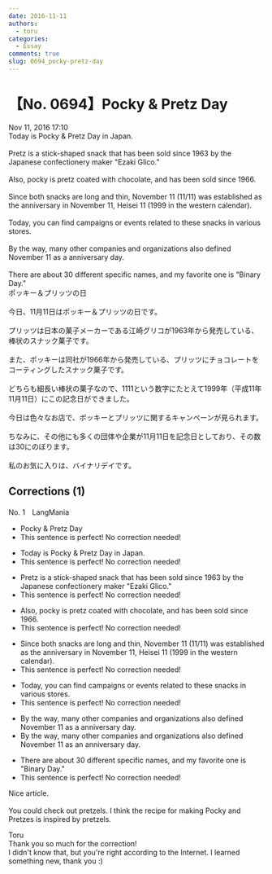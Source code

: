 ```yaml
---
date: 2016-11-11
authors:
  - toru
categories:
  - Essay
comments: true
slug: 0694_pocky-pretz-day
---
```


# 【No. 0694】Pocky & Pretz Day
<div class="date">Nov 11, 2016 17:10</div>
<div id="post"><div id="body_show_ori">
Today is Pocky &amp; Pretz Day in Japan.<br/><br/>Pretz is a stick-shaped snack that has been sold since 1963 by the Japanese confectionery maker "Ezaki Glico." <br/><br/>Also, pocky is pretz coated with chocolate, and has been sold since 1966.<br/><br/>Since both snacks are long and thin, November 11 (11/11) was established as the anniversary in November 11, Heisei 11 (1999 in the western calendar).<br/><br/>Today, you can find campaigns or events related to these snacks in various stores.<br/><br/>By the way, many other companies and organizations also defined November 11 as a anniversary day.<br/><br/>There are about 30 different specific names, and my favorite one is "Binary Day."
</div></div>

<!-- more -->

<div id="post_ja"><div id="body_show_mo">
ポッキー＆プリッツの日<br/><br/>今日、11月11日はポッキー＆プリッツの日です。<br/><br/>プリッツは日本の菓子メーカーである江崎グリコが1963年から発売している、棒状のスナック菓子です。<br/><br/>また、ポッキーは同社が1966年から発売している、プリッツにチョコレートをコーティングしたスナック菓子です。<br/><br/>どちらも細長い棒状の菓子なので、1111という数字にたとえて1999年（平成11年11月11日）にこの記念日ができました。<br/><br/>今日は色々なお店で、ポッキーとプリッツに関するキャンペーンが見られます。<br/><br/>ちなみに、その他にも多くの団体や企業が11月11日を記念日としており、その数は30にのぼります。<br/><br/>私のお気に入りは、バイナリデイです。
</div></div>

## Corrections (1)
<div id="block"><div class="first_name"> No. 1　<span class="just_name">LangMania</span></div><div id="block2">
<ul class="correction_field">
<li class="incorrect">Pocky &amp; Pretz Day</li>
<li class="corrected perfect">This sentence is perfect! No correction needed!</li>
</ul>
<ul class="correction_field">
<li class="incorrect">Today is Pocky &amp; Pretz Day in Japan.</li>
<li class="corrected perfect">This sentence is perfect! No correction needed!</li>
</ul>
<ul class="correction_field">
<li class="incorrect">Pretz is a stick-shaped snack that has been sold since 1963 by the Japanese confectionery maker "Ezaki Glico." </li>
<li class="corrected perfect">This sentence is perfect! No correction needed!</li>
</ul>
<ul class="correction_field">
<li class="incorrect">Also, pocky is pretz coated with chocolate, and has been sold since 1966.</li>
<li class="corrected perfect">This sentence is perfect! No correction needed!</li>
</ul>
<ul class="correction_field">
<li class="incorrect">Since both snacks are long and thin, November 11 (11/11) was established as the anniversary in November 11, Heisei 11 (1999 in the western calendar).</li>
<li class="corrected perfect">This sentence is perfect! No correction needed!</li>
</ul>
<ul class="correction_field">
<li class="incorrect">Today, you can find campaigns or events related to these snacks in various stores.</li>
<li class="corrected perfect">This sentence is perfect! No correction needed!</li>
</ul>
<ul class="correction_field">
<li class="incorrect">By the way, many other companies and organizations also defined November 11 as a anniversary day.</li>
<li class="corrected correct">
By the way, many other companies and organizations also defined November 11 as <span class="f_blue">an</span> anniversary day.
</li>
</ul>
<ul class="correction_field">
<li class="incorrect">There are about 30 different specific names, and my favorite one is "Binary Day."</li>
<li class="corrected perfect">This sentence is perfect! No correction needed!</li>
</ul>
<p class="comment_small">
 Nice article.
 <br/>
 <br/>
 You could check out pretzels. I think the recipe for making Pocky and Pretzes is inspired by pretzels.
</p>

</div><div class="name"><span class="just_name">Toru</span><br>
Thank you so much for the correction!<br/>I didn't know that, but you're right according to the Internet. I learned something new, thank you :) 
</div>
</div>
